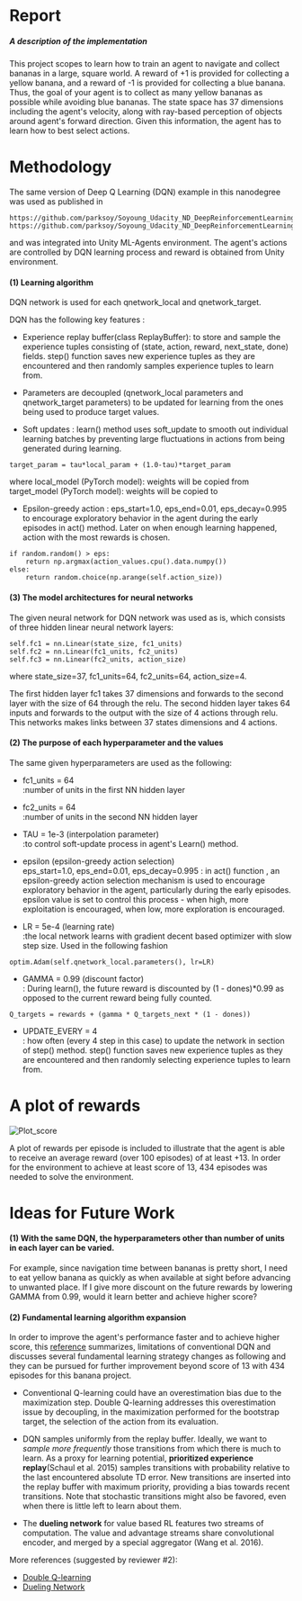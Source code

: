 [image2]: /Users/parksoy/Desktop/deep-reinforcement-learning/p1_navigation/banana_POR_episode_534_withtitle.jpg "Plot_score"

# Report
##### A description of the implementation  

This project scopes to learn how to train an agent to navigate and collect bananas in a large, square world.  A reward of +1 is provided for collecting a yellow banana, and a reward of -1 is provided for collecting a blue banana.  Thus, the goal of your agent is to collect as many yellow bananas as possible while avoiding blue bananas. The state space has 37 dimensions including the agent's velocity, along with ray-based perception of objects around agent's forward direction.  Given this information, the agent has to learn how to best select actions.


# Methodology

The same version of Deep Q Learning (DQN) example in this nanodegree was used as published in

```
https://github.com/parksoy/Soyoung_Udacity_ND_DeepReinforcementLearning/blob/master/dqn/exercise/model.py
https://github.com/parksoy/Soyoung_Udacity_ND_DeepReinforcementLearning/blob/master/dqn/exercise/dqn_agent.py
```
and was integrated into Unity ML-Agents environment. The agent's actions are controlled by DQN learning process and reward is obtained from Unity environment.

#### (1) Learning algorithm  

DQN network is used for each qnetwork_local and qnetwork_target.

DQN has the following key features :

* Experience replay buffer(class ReplayBuffer):
to store and sample the experience tuples consisting of (state, action, reward, next_state, done) fields. step() function saves new experience tuples as they are encountered and then randomly samples experience tuples to learn from.

* Parameters are decoupled (qnetwork_local parameters and qnetwork_target parameters) to be updated for learning from the ones being used to produce target values.

* Soft updates :
learn() method uses soft_update to smooth out individual learning batches by preventing large fluctuations in actions from being generated during learning.
```
target_param = tau*local_param + (1.0-tau)*target_param
```
where local_model (PyTorch model): weights will be copied from
      target_model (PyTorch model): weights will be copied to

* Epsilon-greedy action :
eps_start=1.0, eps_end=0.01, eps_decay=0.995  
to encourage exploratory behavior in the agent during the early episodes in act() method. Later on when enough learning happened, action with the most rewards is chosen.

```
if random.random() > eps:
    return np.argmax(action_values.cpu().data.numpy())
else:
    return random.choice(np.arange(self.action_size))
```

#### (3) The model architectures for neural networks

The given neural network for DQN network was used as is, which consists of three hidden linear neural network layers:

```
self.fc1 = nn.Linear(state_size, fc1_units)
self.fc2 = nn.Linear(fc1_units, fc2_units)
self.fc3 = nn.Linear(fc2_units, action_size)
```
where state_size=37, fc1_units=64, fc2_units=64, action_size=4.

The first hidden layer fc1 takes 37 dimensions and forwards to the second layer with the size of 64 through the relu. The second hidden layer takes 64 inputs and forwards to the output with the size of 4 actions through relu. This networks makes links between 37 states dimensions and 4 actions.


#### (2) The purpose of each hyperparameter and the values

The same given hyperparameters are used as the following:

* fc1_units = 64  
:number of units in the first NN hidden layer

* fc2_units = 64  
:number of units in the second NN hidden layer

* TAU = 1e-3     (interpolation parameter)  
:to control soft-update process in agent's Learn() method.

* epsilon  (epsilon-greedy action selection)  
eps_start=1.0, eps_end=0.01, eps_decay=0.995
: in act() function , an epsilon-greedy action selection mechanism is used to encourage exploratory behavior in the agent, particularly during the early episodes. epsilon value is set to control this process - when high, more exploitation is encouraged, when low, more exploration is encouraged.

* LR = 5e-4 (learning rate)  
:the local network learns with gradient decent based optimizer with slow step size. Used in the following fashion
```
optim.Adam(self.qnetwork_local.parameters(), lr=LR)
```
* GAMMA = 0.99 (discount factor)  
: During learn(), the future reward is discounted by (1 - dones)*0.99 as opposed to the current reward being fully counted.
```
Q_targets = rewards + (gamma * Q_targets_next * (1 - dones))
```

* UPDATE_EVERY = 4  
: how often (every 4 step in this case) to update the network in section of step() method. step() function saves new experience tuples as they are encountered and then randomly selecting experience tuples to learn from.


# A plot of rewards

![Plot_score][image2]

A plot of rewards per episode is included to illustrate that the agent is able to receive an average reward (over 100 episodes) of at least +13. In order for the environment to achieve at least score of 13, 434 episodes was needed to solve the environment.


# Ideas for Future Work

#### (1) With the same DQN, the hyperparameters other than number of units in each layer can be varied.  

For example, since navigation time between bananas is pretty short, I need to eat yellow banana as quickly as when available at sight before advancing to unwanted place. If I give more discount on the future rewards by lowering GAMMA from 0.99, would it learn better and achieve higher score?

#### (2) Fundamental learning algorithm expansion  

In order to improve the agent's performance faster and to achieve higher score, this [reference](https://arxiv.org/pdf/1710.02298.pdf) summarizes, limitations of conventional DQN and discusses several fundamental learning strategy changes as following and they can be pursued for further improvement beyond score of 13 with 434 episodes for this banana project.

* Conventional Q-learning could have an overestimation bias due to the maximization step. Double Q-learning addresses this overestimation issue by decoupling, in the maximization performed for the bootstrap target, the selection of the action from its evaluation.  

* DQN samples uniformly from the replay buffer. Ideally, we want to *sample more frequently* those transitions from which there is much to learn. As a proxy for learning potential, __prioritized experience replay__(Schaul et al. 2015) samples transitions with probability relative to the last encountered absolute TD error. New transitions are inserted into the replay buffer with maximum priority, providing a bias towards recent transitions. Note that stochastic transitions might also
be favored, even when there is little left to learn about them.

* The __dueling network__ for value based RL features two streams of computation. The value and advantage streams share convolutional encoder, and merged by a special aggregator (Wang et al. 2016).

More references (suggested by reviewer #2):  
* [Double Q-learning](https://arxiv.org/pdf/1509.06461.pdf)  
* [Dueling Network](https://arxiv.org/pdf/1511.06581.pdf)  
